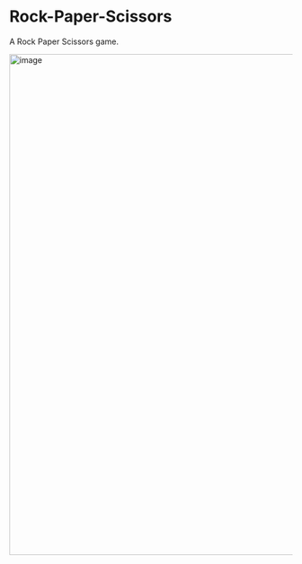 # Rock-Paper-Scissors
A Rock Paper Scissors game.

<img width="1535" height="891" alt="image" src="https://github.com/user-attachments/assets/a8f2a22f-a661-4d4b-a376-c93e3fb7c79b" />
